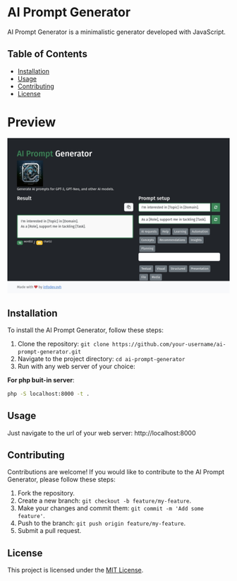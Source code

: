 # AI Prompt Generator

AI Prompt Generator is a minimalistic generator developed with JavaScript.

## Table of Contents

- [Installation](#installation)
- [Usage](#usage)
- [Contributing](#contributing)
- [License](#license)

# Preview

![Image Description](media/images/iPad%20Pro-1703108285091.jpeg)

## Installation

To install the AI Prompt Generator, follow these steps:

1. Clone the repository: `git clone https://github.com/your-username/ai-prompt-generator.git`
2. Navigate to the project directory: `cd ai-prompt-generator`
3. Run with any web server of your choice:

  **For php buit-in server**:
  ```bash
  php -S localhost:8000 -t . 
  ```

## Usage

Just navigate to the url of your web server: http://localhost:8000

## Contributing

Contributions are welcome! If you would like to contribute to the AI Prompt Generator, please follow these steps:

1. Fork the repository.
2. Create a new branch: `git checkout -b feature/my-feature`.
3. Make your changes and commit them: `git commit -m 'Add some feature'`.
4. Push to the branch: `git push origin feature/my-feature`.
5. Submit a pull request.

## License

This project is licensed under the [MIT License](LICENSE).

